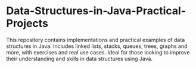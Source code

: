 # Data-Structures-in-Java-Practical-Projects
This repository contains implementations and practical examples of data structures in Java. Includes linked lists, stacks, queues, trees, graphs and more, with exercises and real use cases. Ideal for those looking to improve their understanding and skills in data structures using Java.
